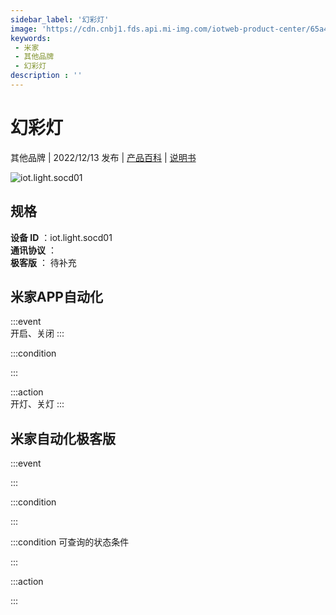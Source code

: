 ```yaml
---
sidebar_label: '幻彩灯'
image: 'https://cdn.cnbj1.fds.api.mi-img.com/iotweb-product-center/65a4b68e4e11efd65e21a784e61abd46_1666324841511.png?GalaxyAccessKeyId=AKVGLQWBOVIRQ3XLEW&Expires=9223372036854775807&Signature=HWDCSSqbkZ3N79kCvoz38aPLhhk='
keywords: 
 - 米家
 - 其他品牌
 - 幻彩灯
description : ''
---
```

# 幻彩灯

其他品牌 | 2022/12/13 发布 | [产品百科](https://home.mi.com/webapp/content/baike/product/index.html?model=iot.light.socd01/) | [说明书](https://home.mi.com/views/introduction.html?model=iot.light.socd01&region=cn)

![iot.light.socd01](https://cdn.cnbj1.fds.api.mi-img.com/iotweb-product-center/65a4b68e4e11efd65e21a784e61abd46_1666324841511.png?GalaxyAccessKeyId=AKVGLQWBOVIRQ3XLEW&Expires=9223372036854775807&Signature=HWDCSSqbkZ3N79kCvoz38aPLhhk=)

## 规格  
> 
**设备 ID** ：iot.light.socd01  
**通讯协议** ：  
**极客版**  ： 待补充 


## 米家APP自动化  

:::event  
开启、关闭
:::

:::condition  

:::

:::action   
开灯、关灯
:::

## 米家自动化极客版  

:::event  

:::

:::condition  

:::

:::condition 可查询的状态条件  

:::

:::action  

:::

        
